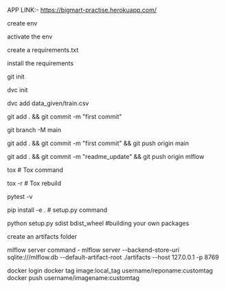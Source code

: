 APP LINK:- https://bigmart-practise.herokuapp.com/

create env

activate the env

create a requirements.txt

install the requirements

git init

dvc init

dvc add data_given/train.csv

git add . && git commit -m "first commit" 

git branch -M main

git add . && git commit -m "first commit"  && git push origin main

git add . && git commit -m "readme_update"  && git push origin mlflow



tox # Tox command

tox -r # Tox rebuild

pytest -v

pip install -e . # setup.py command

python setup.py sdist bdist_wheel #building your own packages

create an artifacts folder

mlflow server command - 
mlflow server --backend-store-uri sqlite:///mlflow.db --default-artifact-root ./artifacts --host 127.0.0.1 -p 8769


docker login
docker tag image:local_tag username/reponame:customtag
docker push username/imagename:customtag